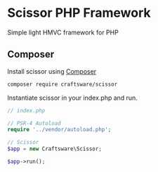 # Scissor PHP Framework

Simple light HMVC framework for PHP


## Composer

Install scissor using [Composer](http://getcomposer.org/)

```bash
composer require craftsware/scissor
```
Instantiate scissor in your index.php and run.
```php
// index.php

// PSR-4 Autoload
require '../vendor/autoload.php';

// Scissor
$app = new Craftsware\Scissor;

$app->run();

```
